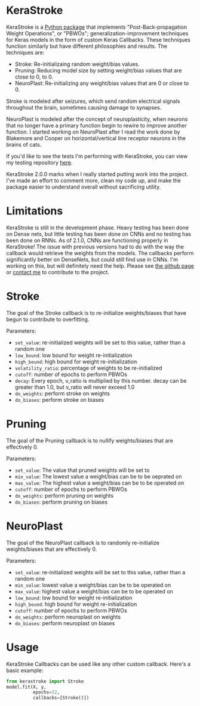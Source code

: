 # KeraStroke

KeraStroke is a [Python package](https://pypi.org/project/kerastroke/#description) that implements 
"Post-Back-propagation Weight Operations", or "PBWOs"; generalization-improvement techniques for Keras models in the 
form of custom Keras Callbacks. These techniques function 
similarly but have different philosophies and results. The techniques are:
- Stroke: Re-initializaing random weight/bias values.
- Pruning: Reducing model size by setting weight/bias values that are close to 0, to 0.
- NeuroPlast: Re-initializing any weight/bias values that are 0 or close to 0.

Stroke is modeled after seizures, which send random electrical signals throughout the brain, sometimes causing damage 
to synapses. 

NeuroPlast is modeled after the concept of neuroplasticity, when neurons that no longer have a primary function begin 
to rewire to improve another function. I started working on NeuroPlast after I read the work done by Blakemore and 
Cooper on horizontal/vertical line receptor neurons in the brains of cats. 

If you'd like to see the tests I'm performing with KeraStroke, you can view my testing repository 
[here](https://github.com/CharlesAverill/stroke-testing).

KeraStroke 2.0.0 marks when I really started putting work into the project. I've made an effort to comment more, 
clean my code up, and make the package easier to understand overall without sacrificing utility.

# Limitations
KeraStroke is still in the development phase. Heavy testing has been done on 
Dense nets, but little testing has been done on CNNs and no testing has been done on RNNs. As of 2.1.0, CNNs are 
functioning properly in KeraStroke! The issue with previous versions had to do with the way the callback would retrieve
 the weights from the models. The callbacks perform significantly better on DenseNets, but could still find use in CNNs.
 I'm working on this, but will definitely need the help. Please see
 [the github page](https://github.com/CharlesAverill/kerastroke/) or 
 [contact me](https://mail.google.com/mail/?view=cm&fs=1&to=charlesaverill20@gmail.com) to contribute to the project.

# Stroke
The goal of the Stroke callback is to re-initialize weights/biases that have begun to contribute to overfitting.

Parameters:

 - `set_value`: re-initialized weights will be set to this value, rather than a random one
 - `low_bound`: low bound for weight re-initialization
 - `high_bound`: high bound for weight re-initialization
 - `volatility_ratio`: percentage of weights to be re-initialized
 - `cutoff`: number of epochs to perform PBWOs
 - `decay`: Every epoch, v_ratio is multiplied by this number. decay can be greater than 1.0,
                      but v_ratio will never exceed 1.0
 - `do_weights`: perform stroke on weights
 - `do_biases`: perform stroke on biases

# Pruning
The goal of the Pruning callback is to nullify weights/biases that are effectively 0.

Parameters:

 - `set_value`: The value that pruned weights will be set to
 - `min_value`: The lowest value a weight/bias can be to be oeprated on
 - `max_value`: The highest value a weight/bias can be to be operated on
 - `cutoff`: number of epochs to perform PBWOs
 - `do_weights`: perform pruning on weights
 - `do_biases`: perform pruning on biases

# NeuroPlast
The goal of the NeuroPlast callback is to randomly re-initialize weights/biases that are effectively 0.

Parameters:

 - `set_value`: re-initialized weights will be set to this value, rather than a random one
 - `min_value`: lowest value a weight/bias can be to be operated on
 - `max_value`: highest value a weight/bias can be to be operated on
 - `low_bound`: low bound for weight re-initialization
 - `high_bound`: high bound for weight re-initialization
 - `cutoff`: number of epochs to perform PBWOs
 - `do_weights`: perform neuroplast on weights
 - `do_biases`: perform neuroplast on biases

# Usage
KeraStroke Callbacks can be used like any other custom callback. Here's a basic example:

```python
from kerastroke import Stroke
model.fit(X, y, 
          epochs=32, 
          callbacks=[Stroke()])
```
